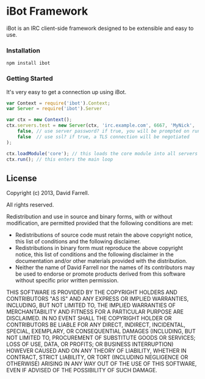 # iBot Framework

iBot is an IRC client-side framework designed to be extensible and easy to use.

### Installation

```
npm install ibot
```

### Getting Started

It's very easy to get a connection up using iBot.

```javascript
var Context = require('ibot').Context;
var Server = require('ibot').Server

var ctx = new Context();
ctx.servers.test = new Server(ctx, 'irc.example.com', 6667, 'MyNick', 'myident',
	false, // use server password? if true, you will be prompted on run
	false  // use ssl? if true, a TLS connection will be negotiated
);

ctx.loadModule('core'); // this loads the core module into all servers
ctx.run(); // this enters the main loop
```

## License

Copyright (c) 2013, David Farrell.

All rights reserved.

Redistribution and use in source and binary forms, with or without modification, are permitted provided that the following conditions are met:

* Redistributions of source code must retain the above copyright notice, this list of conditions and the following disclaimer.
* Redistributions in binary form must reproduce the above copyright notice, this list of conditions and the following disclaimer in the documentation and/or other materials provided with the distribution.
* Neither the name of David Farrell nor the names of its contributors may be used to endorse or promote products derived from this software without specific prior written permission.

THIS SOFTWARE IS PROVIDED BY THE COPYRIGHT HOLDERS AND CONTRIBUTORS "AS IS" AND ANY EXPRESS OR IMPLIED WARRANTIES, INCLUDING, BUT NOT LIMITED TO, THE IMPLIED WARRANTIES OF MERCHANTABILITY AND FITNESS FOR A PARTICULAR PURPOSE ARE DISCLAIMED. IN NO EVENT SHALL THE COPYRIGHT HOLDER OR CONTRIBUTORS BE LIABLE FOR ANY DIRECT, INDIRECT, INCIDENTAL, SPECIAL, EXEMPLARY, OR CONSEQUENTIAL DAMAGES (INCLUDING, BUT NOT LIMITED TO, PROCUREMENT OF SUBSTITUTE GOODS OR SERVICES; LOSS OF USE, DATA, OR PROFITS; OR BUSINESS INTERRUPTION) HOWEVER CAUSED AND ON ANY THEORY OF LIABILITY, WHETHER IN CONTRACT, STRICT LIABILITY, OR TORT (INCLUDING NEGLIGENCE OR OTHERWISE) ARISING IN ANY WAY OUT OF THE USE OF THIS SOFTWARE, EVEN IF ADVISED OF THE POSSIBILITY OF SUCH DAMAGE.
